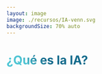 ```yaml
---
layout: image
image: ./recursos/IA-venn.svg
backgroundSize: 70% auto
---
```


<!-- Esta slide está vinculada con sus definiciones:
LISTAR ./pages/nombre-definiciones.md
-->
# ¿Qué es la IA?

<style>
h1 {
  background-color: #2B90B6;
  background-image: linear-gradient(45deg, #4EC5D4 10%, #146b8c 20%);
  background-size: 100%;
  -webkit-background-clip: text;
  -moz-background-clip: text;
  -webkit-text-fill-color: transparent;
}
</style>

<!-- # Cuando hablamos de IA

En realidad estamos hablando de un campo del conocimiento centrado en desarrollar sistemas capaces de realizar tareas que habitualmente requerirían inteligencia humana.

## El grafo venn 

Muestra una taxonomía básica basada en subconjuntos: La IA generativa es una técnica de *Deep Learning*, este es a su vez una técnica de *Machine Learning* y por último, todos estos conceptos y técnicas forman parte de l oque denominamos Inteligencia Artificial.

> Podemos navegar entre las distintas definiciones, pero nos interesan dos:
> - IA
> - GenAI
-->